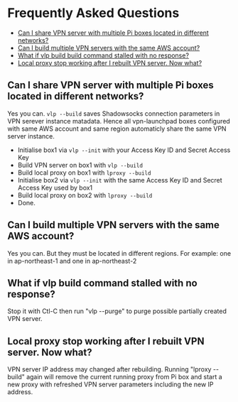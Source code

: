 # Frequently Asked Questions

- [Can I share VPN server with multiple Pi boxes located in different networks?](#can-i-share-vpn-server-with-multiple-pi-boxes-located-in-different-networks)
- [Can I build multiple VPN servers with the same AWS account?](#can-i-build-multiple-vpn-servers-with-the-same-aws-account)
- [What if vlp build build command stalled with no response?](#what-if-vlp-build-command-stalled-with-no-response)
- [Local proxy stop working after I rebuilt VPN server. Now what?](#local-proxy-stop-working-after-i-rebuilt-vpn-server-now-what)

## Can I share VPN server with multiple Pi boxes located in different networks?

Yes you can. `vlp --build` saves Shadowsocks connection parameters in VPN serever instance matadata. Hence all vpn-launchpad boxes configured with same AWS account and same region automaticly share the same VPN server instance.
- Initialise box1 via `vlp --init` with your Access Key ID and Secret Access Key
- Build VPN server on box1 with `vlp --build`
- Build local proxy on box1 with `lproxy --build`
- Initialise box2 via `vlp --init` with the same Access Key ID and Secret Access Key used by box1
- Build local proxy on box2 with `lproxy --build`
- Done.


## Can I build multiple VPN servers with the same AWS account?

Yes you can. But they must be located in different regions. For example: one in ap-northeast-1 and one in ap-northeast-2


## What if vlp build command stalled with no response?

Stop it with Ctl-C then run "vlp --purge" to purge possible partially created VPN server.


## Local proxy stop working after I rebuilt VPN server. Now what?
VPN server IP address may changed after rebuilding. Running "lproxy --build" again will remove the current running proxy from Pi box and start a new proxy with refreshed VPN server parameters including the new IP address.
